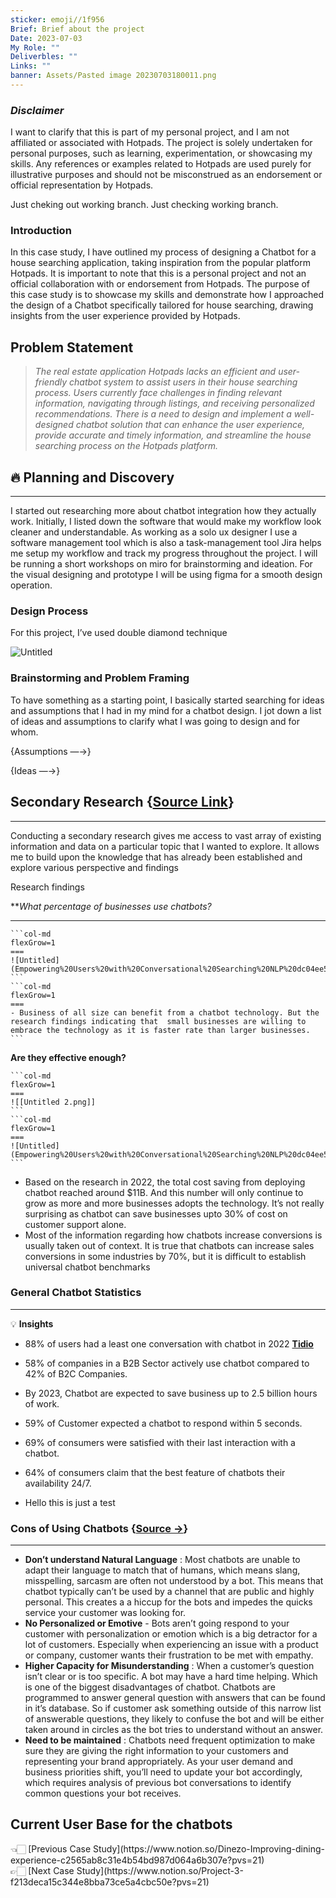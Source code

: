 ```yaml
---
sticker: emoji//1f956
Brief: Brief about the project
Date: 2023-07-03
My Role: ""
Deliverbles: ""
Links: ""
banner: Assets/Pasted image 20230703180011.png
---
```


### *Disclaimer*

I want to clarify that this is part of my personal project, and I am not affiliated or associated with Hotpads. The project is solely undertaken for personal purposes, such as learning, experimentation, or showcasing my skills. Any references or examples related to Hotpads are used purely for illustrative purposes and should not be misconstrued as an endorsement or official representation by Hotpads.

Just cheking out working branch.
Just checking working branch.
### Introduction

In this case study, I have outlined my process of designing a Chatbot for a house searching application, taking inspiration from the popular platform Hotpads. It is important to note that this is a personal project and not an official collaboration with or endorsement from Hotpads. The purpose of this case study is to showcase my skills and demonstrate how I approached the design of a Chatbot specifically tailored for house searching, drawing insights from the user experience provided by Hotpads.

## **Problem Statement**

> *The real estate application Hotpads lacks an efficient and user-friendly chatbot system to assist users in their house searching process. Users currently face challenges in finding relevant information, navigating through listings, and receiving personalized recommendations. There is a need to design and implement a well-designed chatbot solution that can enhance the user experience, provide accurate and timely information, and streamline the house searching process on the Hotpads platform.*
> 

## 🔥  Planning and Discovery
---
I started out researching more about chatbot integration how they actually work. Initially, I listed down the software that would make my workflow look cleaner and understandable. As working as a solo ux designer I use a software management tool which is also a task-management tool Jira helps me setup my workflow and track my progress throughout the project. I will be running a short workshops on miro for brainstorming and ideation. For the visual designing and prototype I will be using figma for a smooth design operation. 

### Design Process

For this project, I’ve used double diamond technique 

![Untitled](Untitled.png)

### Brainstorming and Problem Framing

To have something as a starting point, I basically started searching for ideas and assumptions that I had in my mind for a chatbot design. I jot down a list of ideas and assumptions to clarify what I was going to design and for whom.

{Assumptions —→}

{Ideas —→}

## Secondary Research {[Source Link](https://www.tidio.com/blog/chatbot-statistics/)}

---

Conducting a secondary research gives me access to vast array of existing information and data on a particular topic that I wanted to explore. It allows me to build upon the knowledge that has already been established and explore various perspective and findings

Research findings 

***What percentage of businesses use chatbots?*
***

````col
```col-md
flexGrow=1
===
![Untitled](Empowering%20Users%20with%20Conversational%20Searching%20NLP%20dc04ee548bc741f284db7e0b0752b0fc/Untitled%201.png)
```
```col-md
flexGrow=1
===
- Business of all size can benefit from a chatbot technology. But the research findings indicating that  small businesses are willing to embrace the technology as it is faster rate than larger businesses.
```
````


**Are they effective enough?**

````col
```col-md
flexGrow=1
===
![[Untitled 2.png]]
```
```col-md
flexGrow=1
===
![Untitled](Empowering%20Users%20with%20Conversational%20Searching%20NLP%20dc04ee548bc741f284db7e0b0752b0fc/Untitled%203.png)
```
````

- Based on the research in 2022, the total cost saving from deploying chatbot reached around $11B. And this number will only continue to grow as more and more businesses adopts the technology. It’s not really surprising as chatbot can save businesses upto 30% of cost on customer support alone.
- Most of the information regarding how chatbots increase conversions is usually taken out of context. It is true that chatbots can increase sales conversions in some industries by 70%, but it is difficult to establish universal chatbot benchmarks

### General Chatbot Statistics

---

💡 **Insights**

- 88% of users had a least one conversation with chatbot in 2022 [**Tidio**](https://www.tidio.com/blog/chatbot-statistics/)
- 58% of companies in a B2B Sector actively use chatbot compared to 42% of B2C Companies.
- By 2023, Chatbot are expected to save business up to 2.5 billion hours of work.

- 59% of Customer expected a chatbot to respond within 5 seconds.
- 69% of consumers were satisfied with their last interaction with a chatbot.
- 64% of consumers claim that the best feature of chatbots their availability 24/7.
- Hello this is just a test

### Cons of Using Chatbots {[Source ->](https://www.chatdesk.com/blog/pros-and-cons-of-chatbots#:~:text=Chatbots%20have%20limited%20responses%2C%20so,to%20contact%20your%20support%20team)}
---
- **Don’t understand Natural Language** : Most chatbots are unable to adapt their language to match that of humans, which means slang, misspelling, sarcasm are often not understood by a bot. This means that chatbot typically can’t be used by a channel that are public and highly personal. This creates a a hiccup for the bots and impedes the quicks service your customer was looking for.
- **No Personalized or Emotive** - Bots aren’t going respond to your customer with personalization or emotion which is a big detractor for a lot of customers. Especially when experiencing an issue with a product or company, customer wants their frustration to be met with empathy.
- **Higher Capacity for Misunderstanding** : When a customer’s question isn’t clear or is too specific. A bot may have a hard time helping. Which is one of the biggest disadvantages of chatbot. Chatbots are programmed to answer general question with answers that can be found in it’s database. So if customer ask something outside of this narrow list of answerable questions, they likely to confuse the bot and will be either taken around in circles as the bot tries to understand without an answer.
- **Need to be maintained** : Chatbots need frequent optimization to make sure they are giving the right information to your customers and representing your brand appropriately. As your user demand and business priorities shift, you’ll need to update your bot accordingly, which requires analysis of previous bot conversations to identify common questions your bot receives.

## Current User Base for the chatbots

<aside>
👈🏻 [Previous Case Study](https://www.notion.so/Dinezo-Improving-dining-experience-c2565ab8c31e4b54bd987d064a6b307e?pvs=21)

</aside>

<aside>
👉🏻 [Next Case Study](https://www.notion.so/Project-3-f213deca15c344e8bba73ce5a4cbc50e?pvs=21)

</aside>